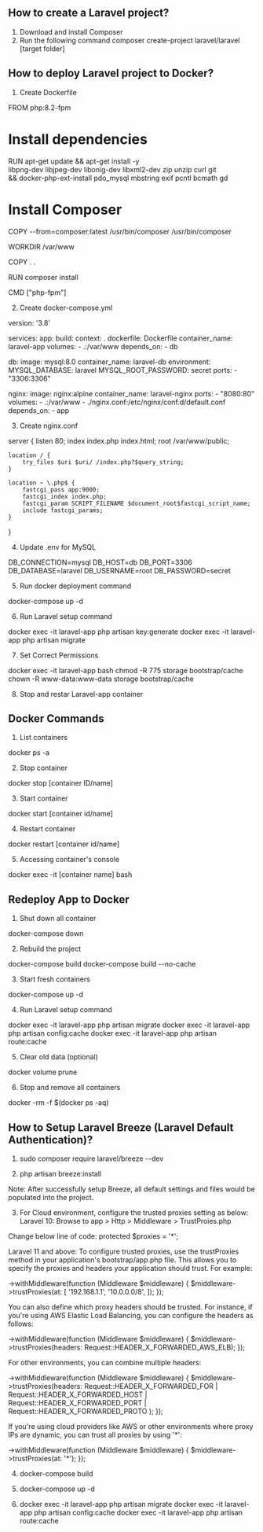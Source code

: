 How to create a Laravel project?
--------------------------------
1. Download and install Composer
2. Run the following command
    composer create-project laravel/laravel [target folder]

How to deploy Laravel project to Docker?
----------------------------------------
1. Create Dockerfile

FROM php:8.2-fpm

# Install dependencies
RUN apt-get update && apt-get install -y \
    libpng-dev libjpeg-dev libonig-dev libxml2-dev zip unzip curl git \
    && docker-php-ext-install pdo_mysql mbstring exif pcntl bcmath gd

# Install Composer
COPY --from=composer:latest /usr/bin/composer /usr/bin/composer

WORKDIR /var/www

COPY . .

RUN composer install

CMD ["php-fpm"]


2. Create docker-compose.yml

version: '3.8'

services:
  app:
    build:
      context: .
      dockerfile: Dockerfile
    container_name: laravel-app
    volumes:
      - .:/var/www
    depends_on:
      - db

  db:
    image: mysql:8.0
    container_name: laravel-db
    environment:
      MYSQL_DATABASE: laravel
      MYSQL_ROOT_PASSWORD: secret
    ports:
      - "3306:3306"

  nginx:
    image: nginx:alpine
    container_name: laravel-nginx
    ports:
      - "8080:80"
    volumes:
      - .:/var/www
      - ./nginx.conf:/etc/nginx/conf.d/default.conf
    depends_on:
      - app


3. Create nginx.conf

server {
    listen 80;
    index index.php index.html;
    root /var/www/public;

    location / {
        try_files $uri $uri/ /index.php?$query_string;
    }

    location ~ \.php$ {
        fastcgi_pass app:9000;
        fastcgi_index index.php;
        fastcgi_param SCRIPT_FILENAME $document_root$fastcgi_script_name;
        include fastcgi_params;
    }
}


4. Update .env for MySQL

DB_CONNECTION=mysql
DB_HOST=db
DB_PORT=3306
DB_DATABASE=laravel
DB_USERNAME=root
DB_PASSWORD=secret

5. Run docker deployment command

docker-compose up -d

6. Run Laravel setup command

docker exec -it laravel-app php artisan key:generate
docker exec -it laravel-app php artisan migrate

7. Set Correct Permissions

docker exec -it laravel-app bash
chmod -R 775 storage bootstrap/cache
chown -R www-data:www-data storage bootstrap/cache

8. Stop and restar Laravel-app container

Docker Commands
---------------

1. List containers

docker ps -a

2. Stop container

docker stop [container ID/name]

3. Start container

docker start [container id/name]

4. Restart container

docker restart [container id/name]

5. Accessing container's console

docker exec -it [container name] bash

Redeploy App to Docker
----------------------

1. Shut down all container

docker-compose down

2. Rebuild the project

docker-compose build
docker-compose build --no-cache

3. Start fresh containers

docker-compose up -d

4. Run Laravel setup command

docker exec -it laravel-app php artisan migrate
docker exec -it laravel-app php artisan config:cache
docker exec -it laravel-app php artisan route:cache

5. Clear old data (optional)

docker volume prune

6. Stop and remove all containers

docker -rm -f $(docker ps -aq)

How to Setup Laravel Breeze (Laravel Default Authentication)?
-------------------------------------------------------------

1. sudo composer require laravel/breeze --dev

2. php artisan breeze:install

Note: After successfully setup Breeze, all default settings and files would be populated into the project.

3. For Cloud environment, configure the trusted proxies setting as below:
Laravel 10:
Browse to app > Http > Middleware > TrustProies.php

Change below line of code:
protected $proxies = '*';

Laravel 11 and above:
To configure trusted proxies, use the trustProxies method in your application's bootstrap/app.php file. This allows you to specify the proxies and headers your application should trust. For example:

->withMiddleware(function (Middleware $middleware) {
   $middleware->trustProxies(at: [
       '192.168.1.1',
       '10.0.0.0/8',
   ]);
});

You can also define which proxy headers should be trusted. For instance, if you're using AWS Elastic Load Balancing, you can configure the headers as follows:

->withMiddleware(function (Middleware $middleware) {
   $middleware->trustProxies(headers: Request::HEADER_X_FORWARDED_AWS_ELB);
});

For other environments, you can combine multiple headers:

->withMiddleware(function (Middleware $middleware) {
$middleware->trustProxies(headers:
Request::HEADER_X_FORWARDED_FOR |
Request::HEADER_X_FORWARDED_HOST |
Request::HEADER_X_FORWARDED_PORT |
Request::HEADER_X_FORWARDED_PROTO
);
});

If you're using cloud providers like AWS or other environments where proxy IPs are dynamic, you can trust all proxies by using '*':

->withMiddleware(function (Middleware $middleware) {
   $middleware->trustProxies(at: '*');
});

4. docker-compose build

5. docker-compose up -d

6. docker exec -it laravel-app php artisan migrate
   docker exec -it laravel-app php artisan config:cache
   docker exec -it laravel-app php artisan route:cache

